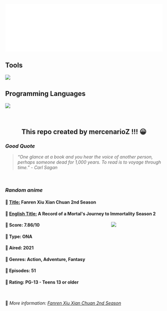 
<img src="svg/nai.svg" />

<p>
  <h2>Tools</h2>
  <a href="https://skillicons.dev">
    <img src="https://skillicons.dev/icons?i=git,bash,vim,ubuntu,tensorflow,pytorch,docker,raspberrypi" />
  </a>

  <br />

  <h2>Programming Languages</h2>

  <a href="https://skillicons.dev">
    <img src="https://skillicons.dev/icons?i=python,c,cpp" />
  </a>
</p>

<br />

<h2 align="center">This repo created by mercenarioZ !!! 😀</h2>
<h3><i>Good Quote</i></h3>

<blockquote>
<i>
“One glance at a book and you hear the voice of another person, perhaps someone dead for 1,000 years. To read is to voyage through time.” - Carl Sagan
</i>
</blockquote>

<br />

<h3><i>Random anime</i></h3>

<h4>
  <strong>🥭 <u>Title:</u></strong> Fanren Xiu Xian Chuan 2nd Season
</h4>

<h4>🌿 <u>English Title:</u> A Record of a Mortal's Journey to Immortality Season 2</h4>

<img align="right" width="165" src=https://cdn.myanimelist.net/images/anime/1875/120145.jpg />

<h4>🌱 Score: 7.86/10</h4>

<h4>🌲 Type: ONA</h4>

<h4>🌴 Aired: 2021</h4>

<h4>🌵 Genres: Action, Adventure, Fantasy</h4>

<h4>🥑 Episodes: 51</h4>

<h4>🍏 Rating: PG-13 - Teens 13 or older</h4>

<br />

🍂 *More information: [Fanren Xiu Xian Chuan 2nd Season](https://myanimelist.net/anime/50207/Fanren_Xiu_Xian_Chuan_2nd_Season)*
    